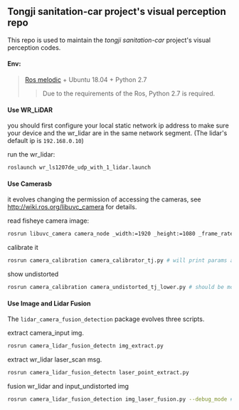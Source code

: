 ## Tongji sanitation-car project's visual perception repo

This repo is used to maintain the *tongji sanitation-car* project's visual perception  codes.

#### Env:

> [Ros melodic](http://wiki.ros.org/melodic/Installation/Ubuntu) + Ubuntu 18.04 + Python 2.7
>
> > Due to the requirements of the Ros, Python 2.7 is required.

#### Use WR_LiDAR

you should first configure your local static network ip address  to make sure your device and the wr_lidar are in the same network segment. (The lidar's default ip is `192.168.0.10`)

run the wr_lidar:

```bash
roslaunch wr_ls1207de_udp_with_1_lidar.launch
```

#### Use Camerasb

it evolves changing the permission of accessing the cameras, see http://wiki.ros.org/libuvc_camera for details.

read fisheye camera image:
```bash
rosrun libuvc_camera camera_node _width:=1920 _height:=1080 _frame_rate:=30 _video_mode:=mjpeg # should not change the args
```

calibrate it
```bash
rosrun camera_calibration camera_calibrator_tj.py # will print params at end
```

show undistorted
```bash
rosrun camera_calibration camera_undistorted_tj_lower.py # should be modified by infomation printed by camera_calibrator_tj.py
```

#### Use Image and Lidar Fusion

The `lidar_camera_fusion_detection` package evolves three scripts.

extract camera_input img.

```bash
rosrun camera_lidar_fusion_detectn img_extract.py
```

extract wr_lidar laser_scan msg.

```bash
rosrun camera_lidar_fusion_detectn laser_point_extract.py
```

fusion wr_lidar and input_undistorted img

```bash
rosrun camera_lidar_fusion_detection img_laser_fusion.py --debug_mode # use --help to see more detail configurations.
```

